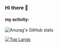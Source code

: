 ### Hi there 👋

#### my activity:
![Anurag's GitHub stats](https://github-readme-stats.vercel.app/api?username=Hossein-74-js&show_icons=true&theme=dark)

[![Top Langs](https://github-readme-stats.vercel.app/api/top-langs/?username=Hossein-74-js)](https://github.com/Hossein-74-js/git-template)
